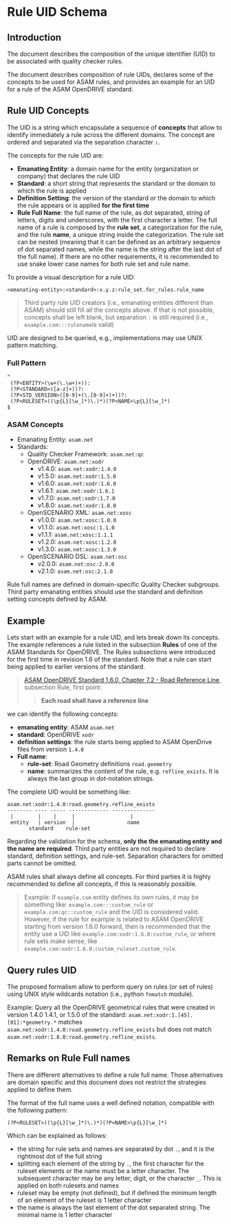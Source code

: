 <!---
This Source Code Form is subject to the terms of the Mozilla
Public License, v. 2.0. If a copy of the MPL was not distributed
with this file, You can obtain one at https://mozilla.org/MPL/2.0/.
-->

# Rule UID Schema

## Introduction

The document describes the composition of the unique identifier (UID) to be
associated with quality checker rules.

The document describes composition of rule UIDs, declares some of the concepts
to be used for ASAM rules, and provides an example for an UID for a rule of the
ASAM OpenDRIVE standard.

## Rule UID Concepts

The UID is a string which encapsulate a sequence of **concepts** that allow to
identify immediately a rule across the different domains. The concept are
ordered and separated via the separation character **`:`**.

The concepts for the rule UID are:

* **Emanating Entity**: a domain name for the entity (organization or company)
  that declares the rule UID
* **Standard**: a short string that represents the standard or the domain to
  which the rule is applied
* **Definition Setting**: the version of the standard or the domain to which
  the rule appears or is applied **for the first time**
* **Rule Full Name**: the full name of the rule, as dot separated, string of
  letters, digits and underscores, with the first character a letter. The
  full name of a rule is composed by the **rule set**, a categorization for
  the rule, and the rule **name**, a unique string inside the categorization.
  The rule set can be nested (meaning that it can be defined as an arbitrary
  sequence of dot separated names, while the name is the string after the last
  dot of the full name). If there are no other requirements, it is recommended
  to use snake lower case names for both rule set and rule name.

To provide a visual description for a rule UID:

```text
<emanating-entity>:<standard>:x.y.z:rule_set.for_rules.rule_name
```

> Third party rule UID creators (i.e., emanating entities different than ASAM)
> should still fill all the concepts above. If that is not possible, concepts
> shall be left blank, but separation `:` is still required (i.e.,
> `example.com:::rulename`is valid)

UID are designed to be queried, e.g., implementations may use UNIX pattern
matching.

### Full Pattern

```pcre
^
 (?P<ENTITY>(\w+(\.\w+)+)):
 (?P<STANDARD>([a-z]+))?:
 (?P<STD_VERSION>([0-9]+(\.[0-9]+)+))?:
 (?P<RULESET>((\p{L}[\w_]*)\.)*)(?P<NAME>\p{L}[\w_]*)
$
```

### ASAM Concepts

* Emanating Entity: `asam.net`
* Standards:
  * Quality Checker Framework: `asam.net:qc`
  * OpenDRIVE: `asam.net:xodr`
    * v1.4.0: `asam.net:xodr:1.4.0`
    * v1.5.0: `asam.net:xodr:1.5.0`
    * v1.6.0: `asam.net:xodr:1.6.0`
    * v1.6.1: `asam.net:xodr:1.6.1`
    * v1.7.0: `asam.net:xodr:1.7.0`
    * v1.8.0: `asam.net:xodr:1.8.0`
  * OpenSCENARIO XML: `asam.net:xosc`
    * v1.0.0: `asam.net:xosc:1.0.0`
    * v1.1.0: `asam.net:xosc:1.1.0`
    * v1.1.1: `asam.net:xosc:1.1.1`
    * v1.2.0: `asam.net:xosc:1.2.0`
    * v1.3.0: `asam.net:xosc:1.3.0`
  * OpenSCENARIO DSL: `asam.net:osc`
    * v2.0.0: `asam.net:osc:2.0.0`
    * v2.1.0: `asam.net:osc:2.1.0`

Rule full names are defined in domain-specific Quality Checker subgroups. Third
party emanating entities should use the standard and definition setting
concepts defined by ASAM.

## Example

Lets start with an example for a rule UID, and lets break down its concepts. The
example references a rule listed in the subsection **Rules** of one of the ASAM
Standards for OpenDRIVE. The Rules subsections were introduced for the first
time in revision 1.6 of the standard. Note that a rule can start being applied 
to earlier versions of the standard.

> [ASAM OpenDRIVE Standard 1.6.0, Chapter 7.2 - Road Reference
> Line](https://releases.asam.net/OpenDRIVE/1.6.0/ASAM_OpenDRIVE_BS_V1-6-0.html#_road_reference_line),
> subsection Rule, first point:
> > **Each road shall have a reference line**

we can identify the following concepts:

* **emanating entity**: ASAM `asam.net`
* **standard**: OpenDRIVE `xodr`
* **definition settings**: the rule starts being applied to ASAM OpenDrive files from version `1.4.0`
* **Full name**:
  * **rule-set**: Road Geometry definitions `road.geometry`
  * **name**: summarizes the content of the rule, e.g. `refline_exists`. It is
     always the last group in dot-notation strings.

The complete UID would be something like:

```text
asam.net:xodr:1.4.0:road.geometry.refline_exists
-------- ---- ----- ------------- --------------
 |        |    |     |                  |             
 entity   | version  |                 name
       standard    rule-set
```

Regarding the validation for the schema, **only the the emanating entity and
the name are required**. Third party entities are not required to declare
standard, definition settings, and rule-set. Separation characters for omitted
parts cannot be omitted.

ASAM rules shall always define all concepts. For third parties it is highly
recommended to define all concepts, if this is reasonably possible.

> Example: If `example.com` entity defines its own rules, it may be something
> like: `example.com:::custom_rule` or `example.com:qc::custom_rule` and the
> UID is considered valid. However, if the rule for example is related to ASAM
> OpenDRIVE starting from version 1.6.0 forward, then is recommended that
> the entity use a UID like `example.com:xodr:1.6.0:custom_rule`, or where rule
> sets make sense, like `example.com:xodr:1.6.0:custom_ruleset.custom_rule`.

## Query rules UID

The proposed formalism allow to perform query on rules (or set of rules) using
UNIX style wildcards notation (i.e., python `fnmatch` module).

Example: Query all the OpenDRIVE geometrical rules that were created in version 1.4.0
1.4.1, or 1.5.0 of the standard: `asam.net:xodr:1.[45].[01]:*geometry.*` matches
`asam.net:xodr:1.4.0:road.geometry.refline_exists` but does not
match `asam.net:xodr:1.8.0:road.geometry.refline_exists`.

## Remarks on Rule Full names

There are different alternatives to define a rule full name. Those alternatives
are domain specific and this document does not restrict the strategies applied
to define them.

The format of the full name uses a well defined notation, compatible with the
following pattern:

```pcre
(?P<RULESET>((\p{L}[\w_]*)\.)*)(?P<NAME>\p{L}[\w_]*)
```

Which can be explained as follows:

* the string for rule sets and names are separated by dot `.`, and it is the
  rightmost dot of the full string
* splitting each element of the string by `.`, the first character for the
  ruleset elements or the name must be a letter character.
  The subsequent character may be any letter, digit, or the character `_`.
  This is applied on both rulesets and names
* ruleset may be empty (not defined), but if defined the minimum length of an
  element of the ruleset is 1 letter character
* the name is always the last element of the dot separated string. The minimal
  name is 1 letter character

